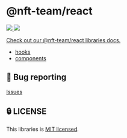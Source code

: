 # @nft-team/react

<a href="https://github.com/mbti-nf-team/frontend-libraries/issues?q=is%3Aissue+is%3Aopen+sort%3Aupdated-desc">
  <img src="https://img.shields.io/github/issues/mbti-nf-team/frontend-libraries?style=flat-square" />
</a>

<a href="https://github.com/mbti-nf-team/frontend-libraries/blob/main/LICENSE">
  <img src="https://img.shields.io/github/license/mbti-nf-team/frontend-libraries?style=flat-square" />
</a>

[Check out our @nft-team/react libraries docs.](https://mbti-nf-team.github.io/frontend-libraries/docs/react)

- [hooks](https://github.com/mbti-nf-team/frontend-libraries/tree/main/packages/react/src/hooks)
- [components](https://github.com/mbti-nf-team/frontend-libraries/tree/main/packages/react/src/components)

## 🐛 Bug reporting
[Issues](https://github.com/mbti-nf-team/frontend-libraries/issues)

## 🔒 LICENSE
This libraries is [MIT licensed](https://github.com/mbti-nf-team/frontend-libraries/blob/main/LICENSE).

